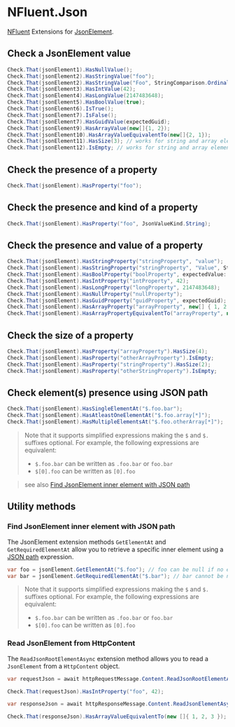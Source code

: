 
# NFluent.Json


[NFluent](http://www.n-fluent.net/) Extensions for [JsonElement](https://learn.microsoft.com/en-us/dotnet/api/system.text.json.jsonelement).



## Check a JsonElement value

```c#
Check.That(jsonElement1).HasNullValue();
Check.That(jsonElement2).HasStringValue("foo");
Check.That(jsonElement2).HasStringValue("Foo", StringComparison.OrdinalIgnoreCase);
Check.That(jsonElement3).HasIntValue(42);
Check.That(jsonElement4).HasLongValue(2147483648);
Check.That(jsonElement5).HasBoolValue(true);
Check.That(jsonElement6).IsTrue();
Check.That(jsonElement7).IsFalse();
Check.That(jsonElement7).HasGuidValue(expectedGuid);
Check.That(jsonElement9).HasArrayValue(new[]{1, 2});
Check.That(jsonElement10).HasArrayValueEquivalentTo(new[]{2, 1});
Check.That(jsonElement11).HasSize(3); // works for string and array elements
Check.That(jsonElement12).IsEmpty; // works for string and array elements
```


## Check the presence of a property

```c#
Check.That(jsonElement).HasProperty("foo");
```


## Check the presence and kind of a property

```c#
Check.That(jsonElement).HasProperty("foo", JsonValueKind.String);
```


## Check the presence and value of a property

```c#
Check.That(jsonElement).HasStringProperty("stringProperty", "value");
Check.That(jsonElement).HasStringProperty("stringProperty", "Value", StringComparison.OrdinalIgnoreCase);
Check.That(jsonElement).HasBoolProperty("boolProperty", expectedValue: true);
Check.That(jsonElement).HasIntProperty("intProperty", 42);
Check.That(jsonElement).HasLongProperty("longProperty", 2147483648);
Check.That(jsonElement).HasNullProperty("nullProperty");
Check.That(jsonElement).HasGuidProperty("guidProperty", expectedGuid);
Check.That(jsonElement).HasArrayProperty("arrayProperty", new[] { 1, 2 });
Check.That(jsonElement).HasArrayPropertyEquivalentTo("arrayProperty", new[] { 2, 1 });
```


## Check the size of a property

```c#
Check.That(jsonElement).HasProperty("arrayProperty").HasSize(4);
Check.That(jsonElement).HasProperty("otherArrayProperty").IsEmpty;
Check.That(jsonElement).HasProperty("stringProperty").HasSize(2);
Check.That(jsonElement).HasProperty("otherStringProperty").IsEmpty;
```


## Check element(s) presence using JSON path

```c#
Check.That(jsonElement).HasSingleElementAt("$.foo.bar");
Check.That(jsonElement).HasAtleastOneElementAt("$.foo.array[*]");
Check.That(jsonElement).HasMultipleElementsAt("$.foo.otherArray[*]");
```

> Note that it supports simplified expressions making the `$` and `$.` suffixes optional.
> For example, the following expressions are equivalent:
>  * `$.foo.bar` can be written as `.foo.bar` or `foo.bar`
>  * `$[0].foo` can be written as `[0].foo`

> see also [Find JsonElement inner element with JSON path](#find-jsonelement-inner-element-with-json-path)

## Utility methods

### Find JsonElement inner element with JSON path

The JsonElement extension methods `GetElementAt` and `GetRequiredElementAt` allow you to retrieve a specific inner element using a [JSON path](https://www.rfc-editor.org/rfc/rfc9535.html) expression.

```c#
var foo = jsonElement.GetElementAt("$.foo"); // foo can be null if no element is found
var bar = jsonElement.GetRequiredElementAt("$.bar"); // bar cannot be null (throws if no element is found)
```

> Note that it supports simplified expressions making the `$` and `$.` suffixes optional.
> For example, the following expressions are equivalent:
>  * `$.foo.bar` can be written as `.foo.bar` or `foo.bar`
>  * `$[0].foo` can be written as `[0].foo`


### Read JsonElement from HttpContent

The `ReadJsonRootElementAsync` extension method allows you to read a `JsonElement` from a `HttpContent` object.

```c#
var requestJson = await httpRequestMessage.Content.ReadJsonRootElementAsync();

Check.That(requestJson).HasIntProperty("foo", 42);    
```
```c#
var responseJson = await httpResponseMessage.Content.ReadJsonElementAsync();

Check.That(responseJson).HasArrayValueEquivalentTo(new []{ 1, 2, 3 });
```